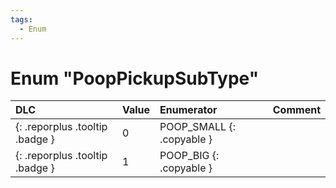 ```yaml
---
tags:
  - Enum
---
```

# Enum "PoopPickupSubType"
|DLC|Value|Enumerator|Comment|
|:--|:--|:--|:--|
|[ ](#){: .reporplus .tooltip .badge }|0 |POOP_SMALL {: .copyable } |  |
|[ ](#){: .reporplus .tooltip .badge }|1 |POOP_BIG {: .copyable } |  |
